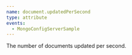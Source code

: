 ```yaml
---
name: document.updatedPerSecond
type: attribute
events:
  - MongoConfigServerSample
---
```


The number of documents updated per second.